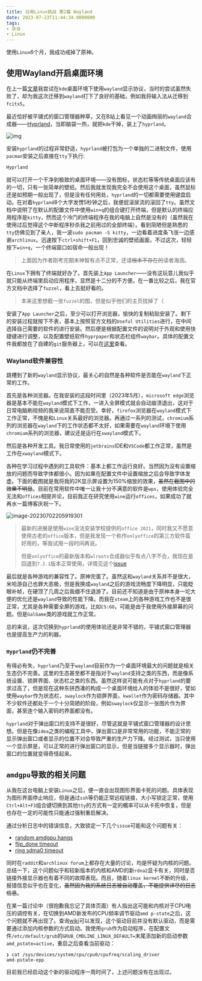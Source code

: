 ```yaml
---
title: 日用Linux挑战 第2篇 Wayland
date: 2023-07-23T11:44:34.0000000
tags:
- 杂谈
- Linux
---
```




使用`Linux`6个月，我成功戒掉了原神。

<!--more-->

## 使用Wayland开启桌面环境

在上一篇[文章](https://rrricardo.top/blog/2023/03/08/daily-linux-1/)我尝试在`kde`桌面环境下使用`wayland`显示协议，当时的尝试虽然失败了，却为我这次迁移到`wayland`打下了良好的基础，例如我将输入法从迁移到`fcitx5`。

最近恰好被平铺式的窗口管理器种草，又在B站上看见一个动画绚丽的`wayland`合成器——[Hyprland](https://hyprland.org/)，当即脑袋一热，就把`kde`干掉，装上了`hyprland`。

![img](df4211f6be2724b3b4725f7ce5a4078818844857.avif)

安装`hyprland`的过程非常舒适，`hyprland`被打包为一个单独的二进制文件，使用`pacman`安装之后直接在`tty`下执行:

```bash
Hyprland
```

就可以打开一个干净到极致的桌面环境——没有图标，状态栏等等传统桌面应该有的一切，只有一张简单的壁纸。然后我就发现我完全不会使用这个桌面，虽然鼠标还是如预期一般出现了，但是没有任何用处，`hyprland`的一切都需要使用键盘启动。在对着`hyprland`8个大字发愣5秒钟之后，我便屁滚尿流的滚回了`tty`。虽然文档中说明了在默认的配置文件中使用`win+q`的组合键打开终端，但是默认的终端应用程序是`kitty`，然而这个冷门的终端程序在我的电脑上自然是没有的（虽然我在使用过后觉得这个中断程序秒杀我之前用过的全部终端）。看到简陋但是熟悉的`tty`仿佛见到了亲人，我一波`sudo pacman -S kitty`，一边看着进度条飞涨一边感谢`archlinux`。迅速按下`ctrl+shift+F1`，回到忠诚的壁纸画面，不过这次，轻轻按下`win+q`，一个终端窗口如宿命一般出现！

> 上面因为作者刚考完期末神智有点不正常，还请~~根本不存在的~~读者海涵。

在`Linux`下拥有了终端就好办了。首先装上`App Launcher`——没有这玩意儿我似乎就只能从终端里启动应用程序，显然是十二分的不方便。在一番比较之后，我在官方文档中选择了`fuzzel`，看上去挺好看的。

> 本来这里想截一张`fuzzel`的图，但是似乎他们的主页挂掉了（

安装了`App Launcher`之后，至少可以打开浏览器，愉快的复制粘贴安装了。剩下的安装过程就按下不表，基本上按照官方文档的`Useful Utilities`进行，在中间选择自己需要的软件的进行安装。然后便是根据配置文件的说明对于外观和使用快捷键进行调整，以及配置壁纸软件`hyprpaper`和状态栏组件`waybar`。具体的配置文件我都放在了自建的`git`服务器上，可以在[这里](https://git.rrricardo.top/jackfiled/dot-config)查看。

### Wayland软件兼容性

跳槽到了新的`wayland`显示协议，最关心的自然是各种软件是否能在`wayland`下正常的工作。

首先是各种浏览器。在我安装的这段时间里（2023年5月），`microsoft edge`浏览器是基本不能在`wayland`模式下工作，一进入全屏模式就会自动崩溃退出，这对于日常电脑刷视频的我来说简直不能忍受。幸好，`firefox`浏览器在`wayland`模式下工作正常，不愧是和`Linux`关系最好的浏览器。再通过一系列的测试，`chromium`系列的浏览器在`wayland`下的工作状态都不太好，如果需要在`wayland`环境下使用`chromium`系列的浏览器，建议还是运行在`xwayland`模式下。

然后是各种开发工具。我日常使用的`jetbrains`IDE和`VSCode`都工作正常，虽然是工作在`xwayland`模式下。

各种在学习过程中遇到的工具软件：基本上都工作运行良好。当然因为没有设置缩放的问题而导致字体都很小。因为如果在配置文件中设置缩放之后会导致字体发虚。下面的截图就是我将我的2K显示屏设置为150%缩放的效果，~~虽然在截图中的效果不明显~~。目前在常用软件中唯一让我十分不满意的软件是`wps`，使用体验完全无法和`offices`相提并论，目前我正在研究使用`wine`运行`offices`，如果成功了就再水一篇博客庆祝一下。

![image-20230702205919301](image-20230702205919301.webp)

> 最新的进展是使用`wine`没法安装学校提供的`office 2021`，同时我又不愿意使用古老的`office`版本，但是我发现一个称作`onlyoffice`的第三方软件蛮好用的，等我试用一段时间再说。
>
> 但是`onlyoffice`的最新版本和`wlroots`合成器似乎有点八字不合，我现在是回退到`7.2.1`版本正常使用，详情见这个[issue](https://github.com/ONLYOFFICE/DesktopEditors/issues/1208)

最后就是各种游戏的兼容性了。原神完蛋了。虽然这和`wayland`关系并不是很大，米哈游自己也罪大恶极，但是我换成`wayland`之后的游戏流畅度下降明显，只能眨眼补帧，在硬顶了几周之后我绷不住退游了。目前还不知道是由于原神本身一坨大便的优化还是`wayland`导致的性能下降。而我在`steam`上的各种游戏工作也不是很正常，尤其是各种需要全屏的游戏，比如`CS:GO`，可能是由于我使用外接屏幕的问题。但是`GalGame`类的游戏就工作正常。

总的来说，这次切换到`hyprland`的使用体验还是非常不错的，平铺式窗口管理器也是提高生产力的利器。

### `Hyprland`仍不完善

有得必有失，`hyprland`乃至于`wayland`目前作为一个桌面环境最大的问题就是相关生态仍不完善。这里的生态甚至都不是指对于`wayland`支持之类的东西，而是像系统设置、锁屏界面、状态栏之类的东西。虽然这样说可能有点对于`hyprland`的要求过高了，但是现在这种东拼西凑的构成一个桌面环境给人的体验不是很好，譬如使用`waybar`作为状态栏，`swaylock`作为锁屏界面，`kwallet`作为密码存储器。其中不少软件还都处于一个十分简陋的阶段，例如`swaylock`仅显示一张图片作为界面，甚至连个输入密码的界面都没有。

`hyprland`对于弹出窗口的支持不是很好，尽管这就是平铺式窗口管理器的设计思想。但是在像`idea`之类的编程工具中，弹出窗口是非常常用的功能，不能正常的显示弹出窗口或者显示的位置不对会导致严重的生产力下降。经过测试，当只使用一个显示屏是，可以正常的进行弹出窗口的显示，但是当链接多个显示器时，弹出窗口的位置就变得奇怪起来。

## `amdgpu`导致的相关问题

从我在这台电脑上安装`Linux`之后，便一直会出现图形界面卡死的问题。具体表现为图形界面停止响应，但是通过`ssh`等仍能正常远程链接，大小写锁定正常，使用`Ctrl+Alt+F3`组合键切换到其他`tty`的方式有一定的概率可以从卡死中恢复，但是也存在一定的可能性只能通过强制重启解决。

通过分析日志中的错误信息，大致锁定一下几个`issue`可能和这个问题有关：

- [random amdgpu hangs](https://gitlab.freedesktop.org/drm/amd/-/issues/2443)
- [flip_done timeout](https://gitlab.freedesktop.org/drm/amd/-/issues/2006)
- [ring sdma0 timeout](https://gitlab.freedesktop.org/drm/amd/-/issues/2220)

同时在`raddit`和`archlinux forum`上都存在大量的讨论，均是怀疑为内核的问题。总结一下，这个问题似乎和较新版本的内核和AMD的新`rdna2`显卡有关，同时是否链接外接显示器也有着不同的故障表现。而且，随着`linux kernel`不断的升级，报错信息似乎也在变化，~~虽然因为我的系统日志被自动覆盖，不能提供详尽的日志信息~~。

在某一篇讨论中（很抱歉我忘记了具体页面）有人指出这可能和内核对于CPU电压的调控有关，在切换到AMD新发布的CPU频率调节驱动`amd p-state`之后，这个问题就不再出现了。查询[wiki](https://wiki.archlinux.org/title/CPU_frequency_scaling)可以发现，这个驱动目前并没有默认驱动，而是需要通过添加内核参数的方式启动。我使用`grub`作为启动程序，在配置文件`/etc/default/grub`的`GRUB_CMDLINE_LINUX_DEFAULT=`末尾添加新的启动参数`amd_pstate=active`，重启之后查看当前驱动：

```
❯ cat /sys/devices/system/cpu/cpu0/cpufreq/scaling_driver
amd-pstate-epp
```

目前我已经启动这个新的驱动程序一周时间了，上述问题没有在出现过。







